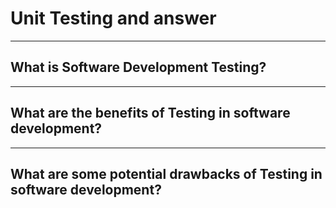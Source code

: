 # Unit Testing and answer

---

## What is Software Development Testing?


---

## What are the benefits of Testing in software development?



---

## What are some potential drawbacks of Testing in software development?

